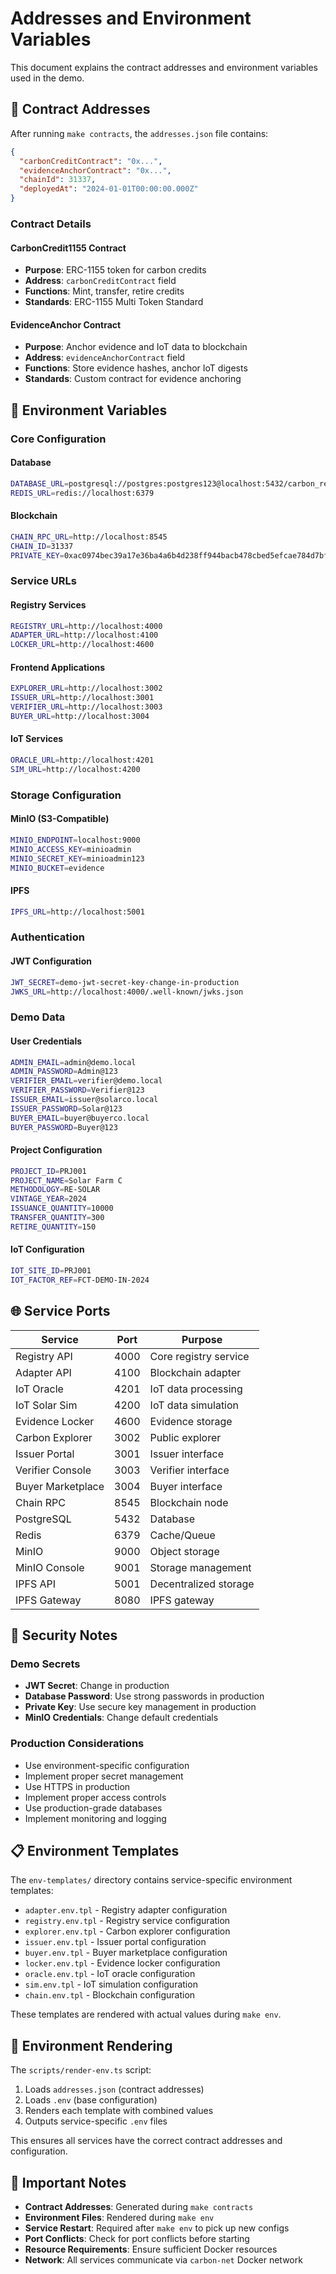 # Addresses and Environment Variables

This document explains the contract addresses and environment variables used in the demo.

## 📜 Contract Addresses

After running `make contracts`, the `addresses.json` file contains:

```json
{
  "carbonCreditContract": "0x...",
  "evidenceAnchorContract": "0x...",
  "chainId": 31337,
  "deployedAt": "2024-01-01T00:00:00.000Z"
}
```

### Contract Details

#### CarbonCredit1155 Contract
- **Purpose**: ERC-1155 token for carbon credits
- **Address**: `carbonCreditContract` field
- **Functions**: Mint, transfer, retire credits
- **Standards**: ERC-1155 Multi Token Standard

#### EvidenceAnchor Contract
- **Purpose**: Anchor evidence and IoT data to blockchain
- **Address**: `evidenceAnchorContract` field
- **Functions**: Store evidence hashes, anchor IoT digests
- **Standards**: Custom contract for evidence anchoring

## 🔧 Environment Variables

### Core Configuration

#### Database
```bash
DATABASE_URL=postgresql://postgres:postgres123@localhost:5432/carbon_registry
REDIS_URL=redis://localhost:6379
```

#### Blockchain
```bash
CHAIN_RPC_URL=http://localhost:8545
CHAIN_ID=31337
PRIVATE_KEY=0xac0974bec39a17e36ba4a6b4d238ff944bacb478cbed5efcae784d7bf4f2ff80
```

### Service URLs

#### Registry Services
```bash
REGISTRY_URL=http://localhost:4000
ADAPTER_URL=http://localhost:4100
LOCKER_URL=http://localhost:4600
```

#### Frontend Applications
```bash
EXPLORER_URL=http://localhost:3002
ISSUER_URL=http://localhost:3001
VERIFIER_URL=http://localhost:3003
BUYER_URL=http://localhost:3004
```

#### IoT Services
```bash
ORACLE_URL=http://localhost:4201
SIM_URL=http://localhost:4200
```

### Storage Configuration

#### MinIO (S3-Compatible)
```bash
MINIO_ENDPOINT=localhost:9000
MINIO_ACCESS_KEY=minioadmin
MINIO_SECRET_KEY=minioadmin123
MINIO_BUCKET=evidence
```

#### IPFS
```bash
IPFS_URL=http://localhost:5001
```

### Authentication

#### JWT Configuration
```bash
JWT_SECRET=demo-jwt-secret-key-change-in-production
JWKS_URL=http://localhost:4000/.well-known/jwks.json
```

### Demo Data

#### User Credentials
```bash
ADMIN_EMAIL=admin@demo.local
ADMIN_PASSWORD=Admin@123
VERIFIER_EMAIL=verifier@demo.local
VERIFIER_PASSWORD=Verifier@123
ISSUER_EMAIL=issuer@solarco.local
ISSUER_PASSWORD=Solar@123
BUYER_EMAIL=buyer@buyerco.local
BUYER_PASSWORD=Buyer@123
```

#### Project Configuration
```bash
PROJECT_ID=PRJ001
PROJECT_NAME=Solar Farm C
METHODOLOGY=RE-SOLAR
VINTAGE_YEAR=2024
ISSUANCE_QUANTITY=10000
TRANSFER_QUANTITY=300
RETIRE_QUANTITY=150
```

#### IoT Configuration
```bash
IOT_SITE_ID=PRJ001
IOT_FACTOR_REF=FCT-DEMO-IN-2024
```

## 🌐 Service Ports

| Service | Port | Purpose |
|---------|------|---------|
| Registry API | 4000 | Core registry service |
| Adapter API | 4100 | Blockchain adapter |
| IoT Oracle | 4201 | IoT data processing |
| IoT Solar Sim | 4200 | IoT data simulation |
| Evidence Locker | 4600 | Evidence storage |
| Carbon Explorer | 3002 | Public explorer |
| Issuer Portal | 3001 | Issuer interface |
| Verifier Console | 3003 | Verifier interface |
| Buyer Marketplace | 3004 | Buyer interface |
| Chain RPC | 8545 | Blockchain node |
| PostgreSQL | 5432 | Database |
| Redis | 6379 | Cache/Queue |
| MinIO | 9000 | Object storage |
| MinIO Console | 9001 | Storage management |
| IPFS API | 5001 | Decentralized storage |
| IPFS Gateway | 8080 | IPFS gateway |

## 🔐 Security Notes

### Demo Secrets
- **JWT Secret**: Change in production
- **Database Password**: Use strong passwords in production
- **Private Key**: Use secure key management in production
- **MinIO Credentials**: Change default credentials

### Production Considerations
- Use environment-specific configuration
- Implement proper secret management
- Use HTTPS in production
- Implement proper access controls
- Use production-grade databases
- Implement monitoring and logging

## 📋 Environment Templates

The `env-templates/` directory contains service-specific environment templates:

- `adapter.env.tpl` - Registry adapter configuration
- `registry.env.tpl` - Registry service configuration
- `explorer.env.tpl` - Carbon explorer configuration
- `issuer.env.tpl` - Issuer portal configuration
- `buyer.env.tpl` - Buyer marketplace configuration
- `locker.env.tpl` - Evidence locker configuration
- `oracle.env.tpl` - IoT oracle configuration
- `sim.env.tpl` - IoT simulation configuration
- `chain.env.tpl` - Blockchain configuration

These templates are rendered with actual values during `make env`.

## 🔄 Environment Rendering

The `scripts/render-env.ts` script:

1. Loads `addresses.json` (contract addresses)
2. Loads `.env` (base configuration)
3. Renders each template with combined values
4. Outputs service-specific `.env` files

This ensures all services have the correct contract addresses and configuration.

## 🚨 Important Notes

- **Contract Addresses**: Generated during `make contracts`
- **Environment Files**: Rendered during `make env`
- **Service Restart**: Required after `make env` to pick up new configs
- **Port Conflicts**: Check for port conflicts before starting
- **Resource Requirements**: Ensure sufficient Docker resources
- **Network**: All services communicate via `carbon-net` Docker network
